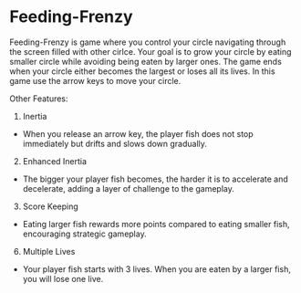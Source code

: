 # Feeding-Frenzy
Feeding-Frenzy is game where you control your circle navigating through the screen filled with other cirlce. Your goal is to grow your circle by eating smaller circle while avoiding being eaten by larger ones. The game ends when your circle either becomes the largest or loses all its lives. In this game use the arrow keys to move your circle.

Other Features:
1. Inertia
- When you release an arrow key, the player fish does not stop immediately but drifts and slows down gradually.

2. Enhanced Inertia
- The bigger your player fish becomes, the harder it is to accelerate and decelerate, adding a layer of challenge to the gameplay.

3. Score Keeping
- Eating larger fish rewards more points compared to eating smaller fish, encouraging strategic gameplay.

6. Multiple Lives
- Your player fish starts with 3 lives. When you are eaten by a larger fish, you will lose one live.
